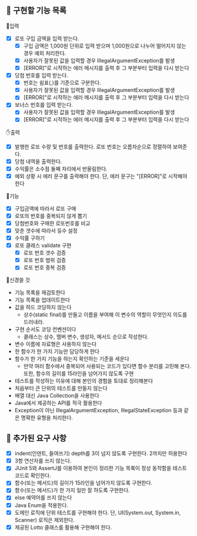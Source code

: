 ## 📝 구현할 기능 목록
👊입력
- [x] 로또 구입 금액을 입력 받는다.
  - [x] 구입 금액은 1,000원 단위로 입력 받으며 1,000원으로 나누어 떨어지지 않는 경우 예외 처리한다.
  - [x] 사용자가 잘못된 값을 입력할 경우 IllegalArgumentException를 발생
  - [x] [ERROR]"로 시작하는 에러 메시지를 출력 후 그 부분부터 입력을 다시 받는다
- [x] 당첨 번호를 입력 받는다. 
  - [x] 번호는 쉼표(,)를 기준으로 구분한다.
  - [x] 사용자가 잘못된 값을 입력할 경우 IllegalArgumentException를 발생
  - [x] [ERROR]"로 시작하는 에러 메시지를 출력 후 그 부분부터 입력을 다시 받는다
- [x] 보너스 번호를 입력 받는다.
  - [x] 사용자가 잘못된 값을 입력할 경우 IllegalArgumentException를 발생
  - [x] [ERROR]"로 시작하는 에러 메시지를 출력 후 그 부분부터 입력을 다시 받는다

✋출력
- [x] 발행한 로또 수량 및 번호를 출력한다. 로또 번호는 오름차순으로 정렬하여 보여준다.
- [x] 당첨 내역을 출력한다.
- [x] 수익률은 소수점 둘째 자리에서 반올림한다.
- [x] 예외 상황 시 에러 문구를 출력해야 한다. 단, 에러 문구는 "[ERROR]"로 시작해야 한다

🚗기능
- [x] 구입금액에 따라서 로또 구매
- [x] 로또의 번호를 중복되지 않게 뽑기
- [x] 당첨번호와 구매한 로또번호를 비교
- [x] 맞춘 갯수에 따라서 등수 설정
- [x] 수익률 구하기
- [x] 로또 클래스 validate 구현
  - [x] 로또 번호 갯수 검증
  - [x] 로또 번호 범위 검증
  - [x] 로또 번호 중복 검증
  
🎸신경쓸 것
- 기능 목록을 재검토한다
- 기능 목록을 업데이트한다
- 값을 하드 코딩하지 않는다
  - 상수(static final)를 만들고 이름을 부여해 이 변수의 역할이 무엇인지 의도를 드러내라.
- 구현 순서도 코딩 컨벤션이다
  - 클래스는 상수, 멤버 변수, 생성자, 메서드 순으로 작성한다.
- 변수 이름에 자료형은 사용하지 않는다
- 한 함수가 한 가지 기능만 담당하게 한다
- 함수가 한 가지 기능을 하는지 확인하는 기준을 세운다
    - 만약 여러 함수에서 중복되어 사용되는 코드가 있다면 함수 분리를 고민해 본다. 
      또한, 함수의 길이를 15라인을 넘어가지 않도록 구현
- 테스트를 작성하는 이유에 대해 본인의 경험을 토대로 정리해본다
- 처음부터 큰 단위의 테스트를 만들지 않는다
- 배열 대신 Java Collection을 사용한다
- Java에서 제공하는 API를 적극 활용한다
- Exception이 아닌 IllegalArgumentException, IllegalStateException 등과 같은 명확한 유형을 처리한다.

## 💯 추가된 요구 사항
- [x] indent(인덴트, 들여쓰기) depth를 3이 넘지 않도록 구현한다. 2까지만 허용한다
- [x] 3항 연산자를 쓰지 않는다.
- [x] JUnit 5와 AssertJ를 이용하여 본인이 정리한 기능 목록이 정상 동작함을 테스트 코드로 확인한다.
- [x] 함수(또는 메서드)의 길이가 15라인을 넘어가지 않도록 구현한다.
- [x] 함수(또는 메서드)가 한 가지 일만 잘 하도록 구현한다.
- [x] else 예약어를 쓰지 않는다
- [x] Java Enum을 적용한다.
- [x] 도메인 로직에 단위 테스트를 구현해야 한다. 단, UI(System.out, System.in, Scanner) 로직은 제외한다.
- [x] 제공된 Lotto 클래스를 활용해 구현해야 한다.